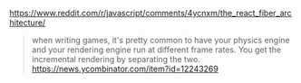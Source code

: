 https://www.reddit.com/r/javascript/comments/4ycnxm/the_react_fiber_architecture/

> when writing games, it's pretty common to have your physics engine and your rendering engine run at different frame rates. You get the incremental rendering by separating the two.
> https://news.ycombinator.com/item?id=12243269
